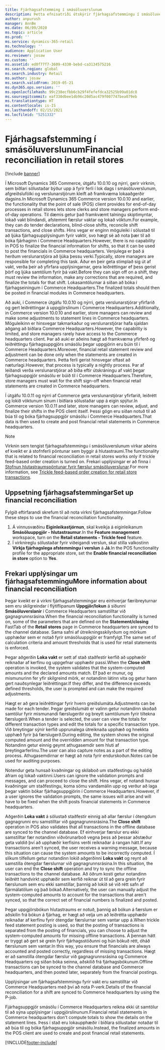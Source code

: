 ```yaml
---
title: Fjárhagsafstemming í smásöluverslunum
description: Þetta efnisatriði útskýrir fjárhagsafstemmingu í smásöluverslunum fyrir sölustaði fyrir Microsoft Dynamics 365 Commerce.
author: anpurush
manager: AnnBe
ms.date: 06/09/2020
ms.topic: article
ms.prod: ''
ms.service: dynamics-365-retail
ms.technology: ''
audience: Application User
ms.reviewer: josaw
ms.custom: ''
ms.assetid: ed0f77f7-3609-4330-bebd-ca3134575216
ms.search.region: global
ms.search.industry: Retail
ms.author: josaw
ms.search.validFrom: 2019-05-21
ms.dyn365.ops.version: ''
ms.openlocfilehash: 99c238ecfbb6cb29f4fefefdca32525b99a01dc8
ms.sourcegitcommit: eaf330dbee1db96c20d5ac479f007747bea079eb
ms.translationtype: HT
ms.contentlocale: is-IS
ms.lasthandoff: 02/15/2021
ms.locfileid: "5251332"
---
```

# <a name="financial-reconciliation-in-retail-stores"></a><span data-ttu-id="e2f31-103">Fjárhagsafstemming í smásöluverslunum</span><span class="sxs-lookup"><span data-stu-id="e2f31-103">Financial reconciliation in retail stores</span></span>

[!include [banner](includes/banner.md)]

<span data-ttu-id="e2f31-104">Í Microsoft Dynamics 365 Commerce, útgáfu 10.0.10 og nýrri, gerir virknin, sem biðlari sölustaðar býður upp á fyrir ferli í lok dags í smásöluverslunum, afgreiðslufólki og verslunarstjórum kleift að framkvæma lokaaðgerðir dagsins.</span><span class="sxs-lookup"><span data-stu-id="e2f31-104">In Microsoft Dynamics 365 Commerce version 10.0.10 and earlier, the functionality that the point of sale (POS) client provides for end-of-day processes in retail stores lets store clerks and store managers perform end-of-day operations.</span></span> <span data-ttu-id="e2f31-105">Til dæmis getur það framkvæmt talningu skiptimyntar, lokað vakt blindandi, afstemmt færslur vaktar og lokað vöktum.</span><span class="sxs-lookup"><span data-stu-id="e2f31-105">For example, they can do tender declarations, blind-close shifts, reconcile shift transactions, and close shifts.</span></span> <span data-ttu-id="e2f31-106">Hins vegar er enginn möguleiki í sölustað til að ljúka fjárhagsupplýsingum fyrir vaktir, svo hægt sé að nota þær til að bóka fjárhaginn í Commerce Headquarters.</span><span class="sxs-lookup"><span data-stu-id="e2f31-106">However, there is no capability in POS to finalize the financial information for shifts, so that it can be used to post the financials in Commerce headquarters.</span></span> <span data-ttu-id="e2f31-107">Venjulega er það á herðum verslunarstjóra að ljúka þessu verki.</span><span class="sxs-lookup"><span data-stu-id="e2f31-107">Typically, store managers are responsible for completing this task.</span></span> <span data-ttu-id="e2f31-108">Áður en þeir geta stimplað sig út af vakt, verða þeir að yfirfara upplýsingarnar, gera leiðréttingar ef þess gerist þörf og ljúka samtölum fyrir þá vakt.</span><span class="sxs-lookup"><span data-stu-id="e2f31-108">Before they can sign off on a shift, they must review the information, make any corrections that are required, and finalize the totals for that shift.</span></span> <span data-ttu-id="e2f31-109">Lokasamtölurnar á síðan að bóka í fjárhagseiningum í Commerce Headquarters.</span><span class="sxs-lookup"><span data-stu-id="e2f31-109">The finalized totals should then be posted in financial modules in Commerce headquarters.</span></span>

<span data-ttu-id="e2f31-110">Að auki, í Commerce útgáfu 10.0.10 og nýrri, geta verslunarstjórar yfirfarið og gert leiðréttingar á uppgjörslínum í Commerce Headquarters.</span><span class="sxs-lookup"><span data-stu-id="e2f31-110">Additionally, in Commerce version 10.0.10 and earlier, store managers can review and make some adjustments to statement lines in Commerce headquarters.</span></span> <span data-ttu-id="e2f31-111">Möguleikinn er hinsvegar takmarkaður og verslunarstjórar hafa sjaldan aðgang að biðlara Commerce Headquarters.</span><span class="sxs-lookup"><span data-stu-id="e2f31-111">However, the capability is limited, and store managers rarely have access to the Commerce headquarters client.</span></span> <span data-ttu-id="e2f31-112">Þar að auki er aðeins hægt að framkvæma yfirferð og leiðréttingu fjárhagsuppgjörs smásölu þegar uppgjörin eru búin til í Commerce Headquarters.</span><span class="sxs-lookup"><span data-stu-id="e2f31-112">Moreover, financial retail statement review and adjustment can be done only when the statements are created in Commerce headquarters.</span></span> <span data-ttu-id="e2f31-113">Þetta ferli gerist hinsvegar oftast að næturlagi.</span><span class="sxs-lookup"><span data-stu-id="e2f31-113">However, that process is typically a nightly process.</span></span> <span data-ttu-id="e2f31-114">Þar af leiðandi verða verslunarstjórar að bíða eftir útskráningu af vakt þegar fjárhagsuppgjör smásölu er búið til í Commerce Headquarters.</span><span class="sxs-lookup"><span data-stu-id="e2f31-114">Therefore, store managers must wait for the shift sign-off when financial retail statements are created in Commerce headquarters.</span></span>

<span data-ttu-id="e2f31-115">Í útgáfu 10.0.11 og nýrri af Commerce geta verslunarstjórar yfirfarið, leiðrétt og lokið vöktunum sínum í biðlara sölustaðar upp á eigin spýtur.</span><span class="sxs-lookup"><span data-stu-id="e2f31-115">In Commerce version 10.0.11 and later, store managers can review, adjust, and finalize their shifts in the POS client itself.</span></span> <span data-ttu-id="e2f31-116">Þessi gögn eru síðan notuð til að búa til og bóka fjárhagsuppgjör smásölu í Commerce Headquarters.</span><span class="sxs-lookup"><span data-stu-id="e2f31-116">That data is then used to create and post financial retail statements in Commerce headquarters.</span></span>

> [!NOTE]
> <span data-ttu-id="e2f31-117">Virknin sem tengist fjárhagsafstemmingu í smásöluverslunum virkar aðeins ef kveikt er á stofnferli pöntunar sem byggir á hlutastraumi.</span><span class="sxs-lookup"><span data-stu-id="e2f31-117">The functionality that is related to financial reconciliation in retail stores works only if trickle feed–based order creation is turned on.</span></span> <span data-ttu-id="e2f31-118">Frekari upplýsingar er að finna í [Stofnun hlutastraumspöntunar fyrir færslur smásöluverslunar](trickle-feed.md).</span><span class="sxs-lookup"><span data-stu-id="e2f31-118">For more information, see [Trickle feed-based order creation for retail store transactions](trickle-feed.md).</span></span>

## <a name="set-up-financial-reconciliation"></a><span data-ttu-id="e2f31-119">Uppsetning fjárhagsafstemmingar</span><span class="sxs-lookup"><span data-stu-id="e2f31-119">Set up financial reconciliation</span></span>

<span data-ttu-id="e2f31-120">Fylgið eftirfarandi skrefum til að nota virkni fjárhagsafstemmingar.</span><span class="sxs-lookup"><span data-stu-id="e2f31-120">Follow these steps to use the financial reconciliation functionality.</span></span>

1. <span data-ttu-id="e2f31-121">Á vinnusvæðinu **Eiginleikastjórnun**, skal kveikja á eiginleikanum **Smásöluuppgjör - hlutastraumur**.</span><span class="sxs-lookup"><span data-stu-id="e2f31-121">In the **Feature management** workspace, turn on the **Retail statements - Trickle feed** feature.</span></span>
1. <span data-ttu-id="e2f31-122">Í virknireglu sölustaðar fyrir viðeigandi verslun, skal stilla valkostinn **Virkja fjárhagslega afstemmingu í verslun** á **Já**.</span><span class="sxs-lookup"><span data-stu-id="e2f31-122">In the POS functionality profile for the appropriate store, set the **Enable financial reconciliation in store** option to **Yes**.</span></span>

## <a name="more-information-about-financial-reconciliation"></a><span data-ttu-id="e2f31-123">Frekari upplýsingar um fjárhagsafstemmingu</span><span class="sxs-lookup"><span data-stu-id="e2f31-123">More information about financial reconciliation</span></span>

<span data-ttu-id="e2f31-124">Þegar kveikt er á virkni fjárhagsafstemmingar eru einhverjar færibreyturnar sem eru skilgreindar í flýtiflipanum **Uppgjör/lokun** á síðunni **Smásöluverslanir** í Commerce Headquarters samstilltar við gagnagrunnsrásina.</span><span class="sxs-lookup"><span data-stu-id="e2f31-124">When the financial reconciliation functionality is turned on, some of the parameters that are defined on the **Statement/closing** FastTab of the **Retail stores** page in Commerce headquarters are synced to the channel database.</span></span> <span data-ttu-id="e2f31-125">Sama safni af útreikningsskilyrðum og mörkum upphæðar sem er notað fyrir smásöluuppgjör er framfylgt.</span><span class="sxs-lookup"><span data-stu-id="e2f31-125">The same set of calculation criteria and amount thresholds that is used for retail statements is enforced.</span></span>

<span data-ttu-id="e2f31-126">Þegar aðgerðin **Loka vakt** er sett af stað staðfestir kerfið að upphæðir reiknaðar af kerfinu og uppgefnar upphæðir passi.</span><span class="sxs-lookup"><span data-stu-id="e2f31-126">When the **Close shift** operation is invoked, the system validates that the system-computed amounts and the declared amounts match.</span></span> <span data-ttu-id="e2f31-127">Ef það er munur, og mismunurinn fer yfir skilgreind mörk, er notandinn látinn vita og getur hann gert nauðsynlegar leiðréttingar.</span><span class="sxs-lookup"><span data-stu-id="e2f31-127">If they differ, and the difference exceeds defined thresholds, the user is prompted and can make the required adjustments.</span></span>

<span data-ttu-id="e2f31-128">Hægt er að gera leiðréttingar fyrir hvern greiðslumáta.</span><span class="sxs-lookup"><span data-stu-id="e2f31-128">Adjustments can be made for each tender.</span></span> <span data-ttu-id="e2f31-129">Þegar greiðslumáti er valinn getur notandinn skoðað samtölur fyrir mismunandi færslugerðir og breytt samtölunum fyrir tiltekna færslugerð.</span><span class="sxs-lookup"><span data-stu-id="e2f31-129">When a tender is selected, the user can view the totals for different transaction types and edit the totals for a specific transaction type.</span></span> <span data-ttu-id="e2f31-130">Við breytingar sýnir kerfið upprunalega útreiknaða upphæð og hnekkta upphæð fyrir þá færslugerð.</span><span class="sxs-lookup"><span data-stu-id="e2f31-130">During editing, the system shows the original computed amount and the overridden amount for that transaction type.</span></span> <span data-ttu-id="e2f31-131">Notandinn getur einnig geymt athugasemdir sem hluti af breytingarferlinu.</span><span class="sxs-lookup"><span data-stu-id="e2f31-131">The user can also capture notes as a part of the editing process.</span></span> <span data-ttu-id="e2f31-132">Athugasemdirnar er hægt að nota fyrir endurskoðun.</span><span class="sxs-lookup"><span data-stu-id="e2f31-132">Notes can be used for auditing purposes.</span></span>

<span data-ttu-id="e2f31-133">Notendur geta hunsað kvaðningar og skilaboð um staðfestingu og haldið áfram og lokað vaktinni.</span><span class="sxs-lookup"><span data-stu-id="e2f31-133">Users can ignore the validation prompts and messages, and can proceed to close the shift.</span></span> <span data-ttu-id="e2f31-134">Hins vegar, ef notandi hunsar kvaðningar um staðfestingu, koma sömu vandamálin upp og verður að laga þegar vaktin bókar fjárhagsuppgjörin í Commerce Headquarters.</span><span class="sxs-lookup"><span data-stu-id="e2f31-134">However, if a user ignores the validation prompts, the same issues will arise and will have to be fixed when the shift posts financial statements in Commerce headquarters.</span></span>

<span data-ttu-id="e2f31-135">Aðgerðin **Loka vakt** á sölustað staðfestir einnig að allar færslur í ótengdum gagnagrunni eru samstilltar við gagnagrunnsrásina.</span><span class="sxs-lookup"><span data-stu-id="e2f31-135">The **Close shift** operation in POS also validates that all transactions in the offline database are synced to the channel database.</span></span> <span data-ttu-id="e2f31-136">Ef einhverjar færslur eru ekki samstilltar fær notandinn viðvörunarboð vegna þess að þessar aðstæður geta valdið því að upphæðir kerfisins verði reiknaðar á rangan hátt.</span><span class="sxs-lookup"><span data-stu-id="e2f31-136">If any transactions aren't synced, the user receives a warning message, because this situation can cause the system amounts to be incorrectly computed.</span></span> <span data-ttu-id="e2f31-137">Í slíkum tilfellum getur notandinn lokið aðgerðinni **Loka vakt** og reynt að samstilla ótengdar færslurnar við gagnagrunnsrásina.</span><span class="sxs-lookup"><span data-stu-id="e2f31-137">In this situation, the user can end the **Close shift** operation and try to sync the offline transactions to the channel database.</span></span> <span data-ttu-id="e2f31-138">Að öðrum kosti getur notandinn leiðrétt handvirkt upphæðir sem kerfið reiknar út til að gera grein fyrir færslunum sem eru ekki samstillar, þannig að lokið sé við rétt safn af fjármálatölum og það bókað.</span><span class="sxs-lookup"><span data-stu-id="e2f31-138">Alternatively, the user can manually adjust the system-computed amounts to account for the transactions that aren't synced, so that the correct set of financial numbers is finalized and posted.</span></span> 

<span data-ttu-id="e2f31-139">Þegar uppgjörsbókun hlutastraums er notuð, þannig að bókun á færslum er aðskilin frá bókun á fjárhag, er hægt að velja um að leiðrétta upphæðir reiknaðar af kerfinu fyrir ótengdar færslurnar sem vantar upp á.</span><span class="sxs-lookup"><span data-stu-id="e2f31-139">When trickle feed statement posting is used, so that the posting of transactions is separated from the posting of financials, you can choose to adjust the system-computed amounts for missing offline transactions.</span></span> <span data-ttu-id="e2f31-140">Á þennan hátt er tryggt að gert sé grein fyrir fjárhagsstöðunni og hún bókuð rétt, óháð færslunum sem vantar.</span><span class="sxs-lookup"><span data-stu-id="e2f31-140">In this way, you ensure that financials are always accounted and posted correctly, regardless of missing transactions.</span></span> <span data-ttu-id="e2f31-141">Hægt er að samstilla ótengdar færslur við gagnagrunnsrásina og Commerce Headquarters og síðan bóka seinna, aðskilið frá fjárhagsbókunum.</span><span class="sxs-lookup"><span data-stu-id="e2f31-141">Offline transactions can be synced to the channel database and Commerce headquarters, and then posted later, separately from the financial postings.</span></span>

<span data-ttu-id="e2f31-142">Upplýsingar um fjárhagsafstemmingu fyrir vakt eru samstilltar við Commerce Headquarters með því að nota P-verk.</span><span class="sxs-lookup"><span data-stu-id="e2f31-142">Details of the financial reconciliation for a shift are synced to Commerce headquarters by using the P-job.</span></span>

<span data-ttu-id="e2f31-143">Fjárhagsuppgjör smásölu í Commerce Headquarters reikna ekki út samtölur til að sýna upplýsingar í uppgjörslínunum.</span><span class="sxs-lookup"><span data-stu-id="e2f31-143">Financial retail statements in Commerce headquarters don't compute totals to show the details on the statement lines.</span></span> <span data-ttu-id="e2f31-144">Þess í stað eru lokaupphæðir í biðlara sölustaðar notaðar til að búa til og bóka fjárhagsuppgjör smásölu.</span><span class="sxs-lookup"><span data-stu-id="e2f31-144">Instead, the finalized amounts in the POS client are used to create and post financial retail statements.</span></span>


[!INCLUDE[footer-include](../includes/footer-banner.md)]